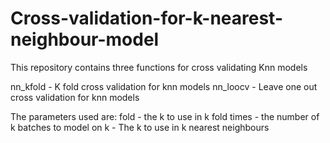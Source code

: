 # Cross-validation-for-k-nearest-neighbour-model
This repository contains three functions for cross validating Knn models

nn_kfold - K fold cross validation for knn models
nn_loocv - Leave one out cross validation for knn models

The parameters used are: 
fold - the k to use in k fold
times - the number of k batches to model on
k - The k to use in k nearest neighbours
